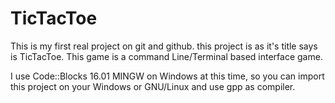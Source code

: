 # TicTacToe
This is my first real project on git and github.
this project is as it's title says is TicTacToe.
This game is a command Line/Terminal based interface game.

I use Code::Blocks 16.01 MINGW on Windows at this time, 
so you can import this project on your Windows or GNU/Linux and use gpp as compiler.
